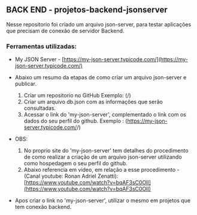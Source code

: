 ## BACK END - projetos-backend-jsonserver

Nesse repositorio foi criado um arquivo json-server, para testar aplicações que precisam de conexão de servidor Backend.

### Ferramentas utilizadas: 
- My JSON Server - [https://my-json-server.typicode.com/](https://my-json-server.typicode.com/)

- Abaixo um resumo da etapas de como criar um arquivo json-server e publicar.

  1. Criar um repositorio no GitHub Exemplo: (<your-username>/<your-repo>)
  2. Criar um arquivo db.json com as informações que serão consultadas.
  3. Acessar o link do 'my-json-server', complementado o link com os dados do seu perfil do github.
  Exemplo : (https://my-json-server.typicode.com/<your-username>/<your-repo>)

- OBS: 
  1. No proprio site do 'my-json-server' tem detalhes do procedimento de como realizar a criação de um arquivo json-server utilizando como hospedagem o seu perfil do github.
  2. Abaixo referencia em video, em relação a esse procedimento - (Canal youtube: Ronan Adriel Zenatti):
  [https://www.youtube.com/watch?v=bqAF3sC0OlI](https://www.youtube.com/watch?v=bqAF3sC0OlI)

- Apos criar o link no 'my-json-server', utilizar o mesmo em projetos que tem conexão backend.
  
